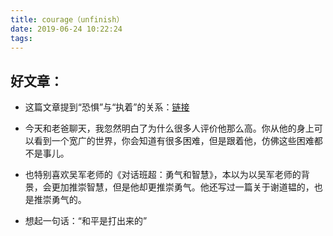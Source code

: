 ```yaml
---
title: courage（unfinish）
date: 2019-06-24 10:22:24
tags:
---
```

## 好文章：
* 这篇文章提到“恐惧”与“执着”的关系：[链接](http://infinity0828.pixnet.net/blog/post/239690713-%E5%A6%82%E4%BD%95%E5%85%8B%E6%9C%8D%E6%81%90%E6%87%BC%EF%BC%9F)

* 今天和老爸聊天，我忽然明白了为什么很多人评价他那么高。你从他的身上可以看到一个宽广的世界，你会知道有很多困难，但是跟着他，仿佛这些困难都不是事儿。
* 也特别喜欢吴军老师的《对话班超：勇气和智慧》，本以为以吴军老师的背景，会更加推崇智慧，但是他却更推崇勇气。他还写过一篇关于谢道韫的，也是推崇勇气的。
* 想起一句话：“和平是打出来的”




